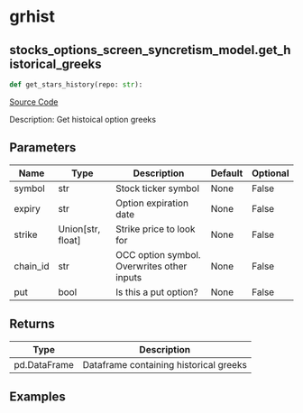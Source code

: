 # grhist

## stocks_options_screen_syncretism_model.get_historical_greeks

```python
def get_stars_history(repo: str):
```
[Source Code](https://github.com/OpenBB-finance/OpenBBTerminal/tree/main/openbb_terminal/stocks/options/screen/syncretism_model.py#L36)

Description: Get histoical option greeks

## Parameters

| Name | Type | Description | Default | Optional |
| ---- | ---- | ----------- | ------- | -------- |
| symbol | str | Stock ticker symbol | None | False |
| expiry | str | Option expiration date | None | False |
| strike | Union[str, float] | Strike price to look for | None | False |
| chain_id | str | OCC option symbol.  Overwrites other inputs | None | False |
| put | bool | Is this a put option? | None | False |

## Returns

| Type | Description |
| ---- | ----------- |
| pd.DataFrame | Dataframe containing historical greeks |

## Examples

